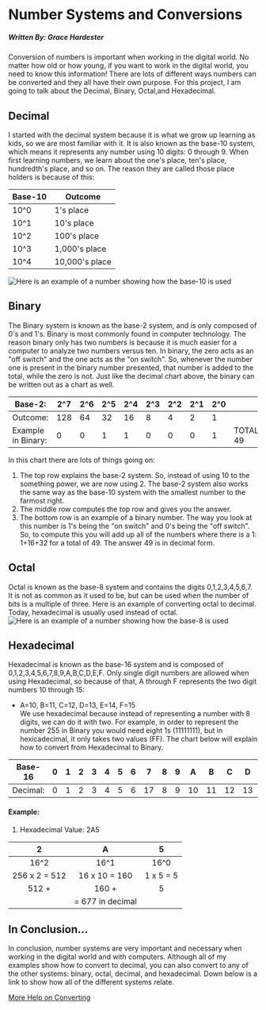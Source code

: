 # Number Systems and Conversions

##### Written By: Grace Hardester

Conversion of numbers is important when working in the digital world. No matter how old or how young, if you want to work in the digital world, you need to know this information! There are lots of different ways numbers can be converted and they all have their own purpose. For this project, I am going to talk about the Decimal, Binary, Octal,and Hexadecimal.  

## Decimal

I started with the decimal system because it is what we grow up learning as kids, so we are most familiar with it. It is also known as the base-10 system, which means it represents any number using 10 digits: 0 through 9. When first learning numbers, we learn about the one's place, ten's place, hundredth's place, and so on. The reason they are called those place holders is because of this: 


| Base-10 | Outcome          |
|---------|------------------|
|   10^0  |   1's place      | 
|   10^1  |   10's place     | 
|   10^2  |   100's place    |  
|   10^3  |   1,000's place  | 
|   10^4  |   10,000's place |

![Here is an example of a number showing how the base-10 is used](https://slideplayer.com/slide/6839307/23/images/4/Decimal+Numbering+System.jpg)

## Binary
The Binary system is known as the base-2 system, and is only composed of 0's and 1's. Binary is most commonly found in computer technology. The reason binary only has two numbers is because it is much easier for a computer to analyze two numbers versus ten. In binary, the zero acts as an "off switch" and the one acts as the "on switch". So, whenever the number one is present in the binary number presented, that number is added to the total, while the zero is not. Just like the decimal chart above, the binary can be written out as a chart as well. 

| Base-2:             | 2^7 | 2^6 | 2^5 | 2^4 | 2^3 | 2^2 | 2^1 | 2^0 |           |
|---------------------|-----|-----|-----|-----|-----|-----|-----|-----|-----------|
| Outcome:            | 128 | 64  | 32  | 16  | 8   | 4   | 2   | 1   |           |
| Example in Binary:  | 0   | 0   | 1   | 1   | 0   | 0   | 0   | 1   | TOTAL: 49 |

In this chart there are lots of things going on:
1. The top row explains the base-2 system. So, instead of using 10 to the something power, we are now using 2. The base-2 system also works the same way as the base-10 system with the smallest number to the farmost right. 
2. The middle row computes the top row and gives you the answer.
3. The bottom row is an example of a binary number. The way you look at this number is 1's being the "on switch" and 0's being the "off switch". So, to compute this you will add up all of the numbers where there is a 1: 1+16+32 for a total of 49. The answer 49 is in decimal form. 

## Octal
Octal is known as the base-8 system and contains the digits 0,1,2,3,4,5,6,7. It is not as common as it used to be, but can be used when the number of bits is a multiple of three. Here is an example of converting octal to decimal. Today, hexadecimal is usually used instead of octal.
![Here is an example of a number showing how the base-8 is used](https://media.geeksforgeeks.org/wp-content/uploads/octToDec.png)

## Hexadecimal
Hexadecimal is known as the base-16 system and is composed of 0,1,2,3,4,5,6,7,8,9,A,B,C,D,E,F. Only single digit numbers are allowed when using Hexadecimal, so because of that, A through F represents the two digit numbers 10 through 15: 
* A=10, B=11, C=12, D=13, E=14, F=15 <br />
We use hexadecimal because instead of representing a number with 8 digits, we can do it with two. For example, in order to represent the number 255 in Binary you would need eight 1s (11111111), but in hexicadecimal, it only takes two values (FF). The chart below will explain how to convert from Hexadecimal to Binary.

| Base-16  | 0 | 1 | 2 | 3 | 4 | 5 | 6 | 7  | 8 | 9 | A  | B  | C  | D  | E  | F  |
|----------|---|---|---|---|---|---|---|----|---|---|----|----|----|----|----|----|
| Decimal: | 0 | 1 | 2 | 3 | 4 | 5 | 6 | 17 | 8 | 9 | 10 | 11 | 12 | 13 | 14 | 15 |

#### Example:
1. Hexadecimal Value: 2A5

|       2       |         A        |     5     |
|:-------------:|:----------------:|:---------:|
|      16^2     |       16^1       |    16^0   |
| 256 x 2 = 512 |   16 x 10 = 160  | 1 x 5 = 5 |
|     512 +     |      160 +       |     5     |
|               | = 677 in decimal |           |



## In Conclusion...
In conclusion, number systems are very important and necessary when working in the digital world and with computers. Although all of my examples show how to convert to decimal, you can also convert to any of the other systems: binary, octal, decimal, and hexadecimal. Down below is a link to show how all of the different systems relate. 

[More Help on Converting](https://www.tutorialspoint.com/computer_logical_organization/number_system_conversion.htm)
